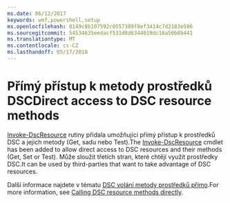 ```yaml
---
ms.date: 06/12/2017
keywords: wmf,powershell,setup
ms.openlocfilehash: 8149c8b107592c0557389f8ef3414c7d2183e586
ms.sourcegitcommit: 54534635eedacf531d8d6344019dc16a50b8b441
ms.translationtype: MT
ms.contentlocale: cs-CZ
ms.lasthandoff: 05/17/2018
---
```

# <a name="direct-access-to-dsc-resource-methods"></a><span data-ttu-id="c7945-102">Přímý přístup k metody prostředků DSC</span><span class="sxs-lookup"><span data-stu-id="c7945-102">Direct access to DSC resource methods</span></span>


<span data-ttu-id="c7945-103">[Invoke-DscResource](https://technet.microsoft.com/library/mt517869.aspx) rutiny přidala umožňující přímý přístup k prostředků DSC a jejich metody (Get, sadu nebo Test).</span><span class="sxs-lookup"><span data-stu-id="c7945-103">The [Invoke-DscResource](https://technet.microsoft.com/library/mt517869.aspx) cmdlet has been added to allow direct access to DSC resources and their methods (Get, Set or Test).</span></span> <span data-ttu-id="c7945-104">Může sloužit třetích stran, které chtějí využít prostředky DSC.</span><span class="sxs-lookup"><span data-stu-id="c7945-104">It can be used by third-parties that want to take advantage of DSC resources.</span></span>

<span data-ttu-id="c7945-105">Další informace najdete v tématu [DSC volání metody prostředků přímo](https://msdn.microsoft.com/powershell/dsc/directcallresource).</span><span class="sxs-lookup"><span data-stu-id="c7945-105">For more information, see [Calling DSC resource methods directly](https://msdn.microsoft.com/powershell/dsc/directcallresource).</span></span>

